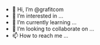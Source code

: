 - 👋 Hi, I’m @grafitcom
- 👀 I’m interested in ...
- 🌱 I’m currently learning ...
- 💞️ I’m looking to collaborate on ...
- 📫 How to reach me ...

<!---
grafitcom/grafitcom is a ✨ special ✨ repository because its `README.md` (this file) appears on your GitHub profile.
You can click the Preview link to take a look at your changes.
--->
